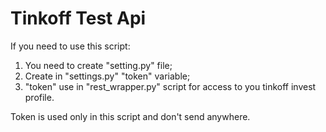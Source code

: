 # Tinkoff Test Api

If you need to use this script:

1. You need to create "setting.py" file;
2. Create in "settings.py" "token" variable;
3. "token" use in "rest_wrapper.py" script for access to you tinkoff invest profile.

Token is used only in this script and don't send anywhere.